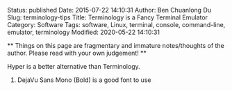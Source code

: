 Status: published
Date: 2015-07-22 14:10:31
Author: Ben Chuanlong Du
Slug: terminology-tips
Title: Terminology is a Fancy Terminal Emulator
Category: Software
Tags: software, Linux, terminal, console, command-line, emulator, terminology
Modified: 2020-05-22 14:10:31

**
Things on this page are
fragmentary and immature notes/thoughts of the author.
Please read with your own judgement!
**

Hyper is a better alternative than Terminology.

1. DejaVu Sans Mono (Bold) is a good font to use 
